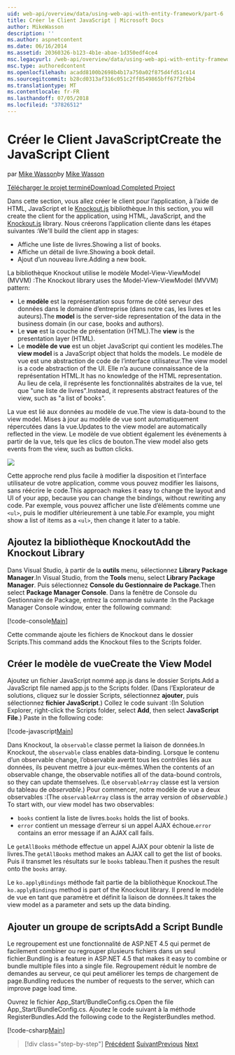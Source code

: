 ```yaml
---
uid: web-api/overview/data/using-web-api-with-entity-framework/part-6
title: Créer le Client JavaScript | Microsoft Docs
author: MikeWasson
description: ''
ms.author: aspnetcontent
ms.date: 06/16/2014
ms.assetid: 20360326-b123-4b1e-abae-1d350edf4ce4
msc.legacyurl: /web-api/overview/data/using-web-api-with-entity-framework/part-6
msc.type: authoredcontent
ms.openlocfilehash: acadd8100b2698b4b17a750a02f875d4fd51c414
ms.sourcegitcommit: b28cd0313af316c051c2ff8549865bff67f2fbb4
ms.translationtype: MT
ms.contentlocale: fr-FR
ms.lasthandoff: 07/05/2018
ms.locfileid: "37826512"
---
```

<a name="create-the-javascript-client"></a><span data-ttu-id="ee3b2-102">Créer le Client JavaScript</span><span class="sxs-lookup"><span data-stu-id="ee3b2-102">Create the JavaScript Client</span></span>
====================
<span data-ttu-id="ee3b2-103">par [Mike Wasson](https://github.com/MikeWasson)</span><span class="sxs-lookup"><span data-stu-id="ee3b2-103">by [Mike Wasson](https://github.com/MikeWasson)</span></span>

[<span data-ttu-id="ee3b2-104">Télécharger le projet terminé</span><span class="sxs-lookup"><span data-stu-id="ee3b2-104">Download Completed Project</span></span>](https://github.com/MikeWasson/BookService)

<span data-ttu-id="ee3b2-105">Dans cette section, vous allez créer le client pour l’application, à l’aide de HTML, JavaScript et le [Knockout.js](http://knockoutjs.com/) bibliothèque.</span><span class="sxs-lookup"><span data-stu-id="ee3b2-105">In this section, you will create the client for the application, using HTML, JavaScript, and the [Knockout.js](http://knockoutjs.com/) library.</span></span> <span data-ttu-id="ee3b2-106">Nous créerons l’application cliente dans les étapes suivantes :</span><span class="sxs-lookup"><span data-stu-id="ee3b2-106">We'll build the client app in stages:</span></span>

- <span data-ttu-id="ee3b2-107">Affiche une liste de livres.</span><span class="sxs-lookup"><span data-stu-id="ee3b2-107">Showing a list of books.</span></span>
- <span data-ttu-id="ee3b2-108">Affiche un détail de livre.</span><span class="sxs-lookup"><span data-stu-id="ee3b2-108">Showing a book detail.</span></span>
- <span data-ttu-id="ee3b2-109">Ajout d’un nouveau livre.</span><span class="sxs-lookup"><span data-stu-id="ee3b2-109">Adding a new book.</span></span>

<span data-ttu-id="ee3b2-110">La bibliothèque Knockout utilise le modèle Model-View-ViewModel (MVVM) :</span><span class="sxs-lookup"><span data-stu-id="ee3b2-110">The Knockout library uses the Model-View-ViewModel (MVVM) pattern:</span></span>

- <span data-ttu-id="ee3b2-111">Le **modèle** est la représentation sous forme de côté serveur des données dans le domaine d’entreprise (dans notre cas, les livres et les auteurs).</span><span class="sxs-lookup"><span data-stu-id="ee3b2-111">The **model** is the server-side representation of the data in the business domain (in our case, books and authors).</span></span>
- <span data-ttu-id="ee3b2-112">Le **vue** est la couche de présentation (HTML).</span><span class="sxs-lookup"><span data-stu-id="ee3b2-112">The **view** is the presentation layer (HTML).</span></span>
- <span data-ttu-id="ee3b2-113">Le **modèle de vue** est un objet JavaScript qui contient les modèles.</span><span class="sxs-lookup"><span data-stu-id="ee3b2-113">The **view model** is a JavaScript object that holds the models.</span></span> <span data-ttu-id="ee3b2-114">Le modèle de vue est une abstraction de code de l’interface utilisateur.</span><span class="sxs-lookup"><span data-stu-id="ee3b2-114">The view model is a code abstraction of the UI.</span></span> <span data-ttu-id="ee3b2-115">Elle n’a aucune connaissance de la représentation HTML.</span><span class="sxs-lookup"><span data-stu-id="ee3b2-115">It has no knowledge of the HTML representation.</span></span> <span data-ttu-id="ee3b2-116">Au lieu de cela, il représente les fonctionnalités abstraites de la vue, tel que &quot;une liste de livres&quot;.</span><span class="sxs-lookup"><span data-stu-id="ee3b2-116">Instead, it represents abstract features of the view, such as &quot;a list of books&quot;.</span></span>

<span data-ttu-id="ee3b2-117">La vue est lié aux données au modèle de vue.</span><span class="sxs-lookup"><span data-stu-id="ee3b2-117">The view is data-bound to the view model.</span></span> <span data-ttu-id="ee3b2-118">Mises à jour au modèle de vue sont automatiquement répercutées dans la vue.</span><span class="sxs-lookup"><span data-stu-id="ee3b2-118">Updates to the view model are automatically reflected in the view.</span></span> <span data-ttu-id="ee3b2-119">Le modèle de vue obtient également les événements à partir de la vue, tels que les clics de bouton.</span><span class="sxs-lookup"><span data-stu-id="ee3b2-119">The view model also gets events from the view, such as button clicks.</span></span>

![](part-6/_static/image1.png)

<span data-ttu-id="ee3b2-120">Cette approche rend plus facile à modifier la disposition et l’interface utilisateur de votre application, comme vous pouvez modifier les liaisons, sans réécrire le code.</span><span class="sxs-lookup"><span data-stu-id="ee3b2-120">This approach makes it easy to change the layout and UI of your app, because you can change the bindings, without rewriting any code.</span></span> <span data-ttu-id="ee3b2-121">Par exemple, vous pouvez afficher une liste d’éléments comme une `<ul>`, puis le modifier ultérieurement à une table.</span><span class="sxs-lookup"><span data-stu-id="ee3b2-121">For example, you might show a list of items as a `<ul>`, then change it later to a table.</span></span>

## <a name="add-the-knockout-library"></a><span data-ttu-id="ee3b2-122">Ajoutez la bibliothèque Knockout</span><span class="sxs-lookup"><span data-stu-id="ee3b2-122">Add the Knockout Library</span></span>

<span data-ttu-id="ee3b2-123">Dans Visual Studio, à partir de la **outils** menu, sélectionnez **Library Package Manager**.</span><span class="sxs-lookup"><span data-stu-id="ee3b2-123">In Visual Studio, from the **Tools** menu, select **Library Package Manager**.</span></span> <span data-ttu-id="ee3b2-124">Puis sélectionnez **Console du Gestionnaire de Package**.</span><span class="sxs-lookup"><span data-stu-id="ee3b2-124">Then select **Package Manager Console**.</span></span> <span data-ttu-id="ee3b2-125">Dans la fenêtre de Console du Gestionnaire de Package, entrez la commande suivante :</span><span class="sxs-lookup"><span data-stu-id="ee3b2-125">In the Package Manager Console window, enter the following command:</span></span>

[!code-console[Main](part-6/samples/sample1.cmd)]

<span data-ttu-id="ee3b2-126">Cette commande ajoute les fichiers de Knockout dans le dossier Scripts.</span><span class="sxs-lookup"><span data-stu-id="ee3b2-126">This command adds the Knockout files to the Scripts folder.</span></span>

## <a name="create-the-view-model"></a><span data-ttu-id="ee3b2-127">Créer le modèle de vue</span><span class="sxs-lookup"><span data-stu-id="ee3b2-127">Create the View Model</span></span>

<span data-ttu-id="ee3b2-128">Ajoutez un fichier JavaScript nommé app.js dans le dossier Scripts.</span><span class="sxs-lookup"><span data-stu-id="ee3b2-128">Add a JavaScript file named app.js to the Scripts folder.</span></span> <span data-ttu-id="ee3b2-129">(Dans l’Explorateur de solutions, cliquez sur le dossier Scripts, sélectionnez **ajouter**, puis sélectionnez **fichier JavaScript**.) Collez le code suivant :</span><span class="sxs-lookup"><span data-stu-id="ee3b2-129">(In Solution Explorer, right-click the Scripts folder, select **Add**, then select **JavaScript File**.) Paste in the following code:</span></span>

[!code-javascript[Main](part-6/samples/sample2.js)]

<span data-ttu-id="ee3b2-130">Dans Knockout, la `observable` classe permet la liaison de données.</span><span class="sxs-lookup"><span data-stu-id="ee3b2-130">In Knockout, the `observable` class enables data-binding.</span></span> <span data-ttu-id="ee3b2-131">Lorsque le contenu d’un observable change, l’observable avertit tous les contrôles liés aux données, ils peuvent mettre à jour eux-mêmes.</span><span class="sxs-lookup"><span data-stu-id="ee3b2-131">When the contents of an observable change, the observable notifies all of the data-bound controls, so they can update themselves.</span></span> <span data-ttu-id="ee3b2-132">(Le `observableArray` classe est la version du tableau de *observable*.) Pour commencer, notre modèle de vue a deux observables :</span><span class="sxs-lookup"><span data-stu-id="ee3b2-132">(The `observableArray` class is the array version of *observable*.) To start with, our view model has two observables:</span></span>

- <span data-ttu-id="ee3b2-133">`books` contient la liste de livres.</span><span class="sxs-lookup"><span data-stu-id="ee3b2-133">`books` holds the list of books.</span></span>
- <span data-ttu-id="ee3b2-134">`error` contient un message d’erreur si un appel AJAX échoue.</span><span class="sxs-lookup"><span data-stu-id="ee3b2-134">`error` contains an error message if an AJAX call fails.</span></span>

<span data-ttu-id="ee3b2-135">Le `getAllBooks` méthode effectue un appel AJAX pour obtenir la liste de livres.</span><span class="sxs-lookup"><span data-stu-id="ee3b2-135">The `getAllBooks` method makes an AJAX call to get the list of books.</span></span> <span data-ttu-id="ee3b2-136">Puis il transmet les résultats sur le `books` tableau.</span><span class="sxs-lookup"><span data-stu-id="ee3b2-136">Then it pushes the result onto the `books` array.</span></span>

<span data-ttu-id="ee3b2-137">Le `ko.applyBindings` méthode fait partie de la bibliothèque Knockout.</span><span class="sxs-lookup"><span data-stu-id="ee3b2-137">The `ko.applyBindings` method is part of the Knockout library.</span></span> <span data-ttu-id="ee3b2-138">Il prend le modèle de vue en tant que paramètre et définit la liaison de données.</span><span class="sxs-lookup"><span data-stu-id="ee3b2-138">It takes the view model as a parameter and sets up the data binding.</span></span>

## <a name="add-a-script-bundle"></a><span data-ttu-id="ee3b2-139">Ajouter un groupe de scripts</span><span class="sxs-lookup"><span data-stu-id="ee3b2-139">Add a Script Bundle</span></span>

<span data-ttu-id="ee3b2-140">Le regroupement est une fonctionnalité de ASP.NET 4.5 qui permet de facilement combiner ou regrouper plusieurs fichiers dans un seul fichier.</span><span class="sxs-lookup"><span data-stu-id="ee3b2-140">Bundling is a feature in ASP.NET 4.5 that makes it easy to combine or bundle multiple files into a single file.</span></span> <span data-ttu-id="ee3b2-141">Regroupement réduit le nombre de demandes au serveur, ce qui peut améliorer les temps de chargement de page.</span><span class="sxs-lookup"><span data-stu-id="ee3b2-141">Bundling reduces the number of requests to the server, which can improve page load time.</span></span>

<span data-ttu-id="ee3b2-142">Ouvrez le fichier App\_Start/BundleConfig.cs.</span><span class="sxs-lookup"><span data-stu-id="ee3b2-142">Open the file App\_Start/BundleConfig.cs.</span></span> <span data-ttu-id="ee3b2-143">Ajoutez le code suivant à la méthode RegisterBundles.</span><span class="sxs-lookup"><span data-stu-id="ee3b2-143">Add the following code to the RegisterBundles method.</span></span>

[!code-csharp[Main](part-6/samples/sample3.cs)]

> [!div class="step-by-step"]
> <span data-ttu-id="ee3b2-144">[Précédent](part-5.md)
> [Suivant](part-7.md)</span><span class="sxs-lookup"><span data-stu-id="ee3b2-144">[Previous](part-5.md)
[Next](part-7.md)</span></span>
